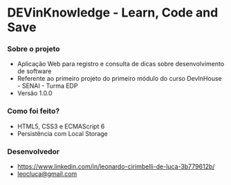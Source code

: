 # DEVinKnowledge - Learn, Code and Save #

### Sobre o projeto ###

* Aplicação Web para registro e consulta de dicas sobre desenvolvimento de software
* Referente ao primeiro projeto do primeiro módulo do curso DevInHouse - SENAI - Turma EDP
* Versão 1.0.0

### Como foi feito? ###

* HTML5, CSS3 e ECMAScript 6
* Persistência com Local Storage

### Desenvolvedor ###

* https://www.linkedin.com/in/leonardo-cirimbelli-de-luca-3b779612b/
* leocluca@gmail.com